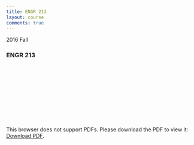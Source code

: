 ```yaml
---
title: ENGR 213
layout: course
comments: true
---
```


2016 Fall

<!--more-->
### ENGR 213
<object data="{{ site.baseurl }}/assets/ENGR 213/ENGR 213.pdf" type="application/pdf" width="100%" height="850px">
    <embed src="{{ site.baseurl }}/assets/ENGR 213/ENGR 213.pdf" type="application/pdf">
        <p>This browser does not support PDFs. Please download the PDF to view it: <a href="{{ site.baseurl }}/assets/ENGR 213/ENGR 213.pdf">Download PDF</a>.</p>
    </embed>
</object>
